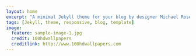 ```yaml
---
layout: home
excerpt: "A minimal Jekyll theme for your blog by designer Michael Rose."
tags: [Jekyll, theme, responsive, blog, template]
image:
  feature: sample-image-1.jpg
  credit: 100hdwallpapers
  creditlink: http://www.100hdwallpapers.com
---
```

